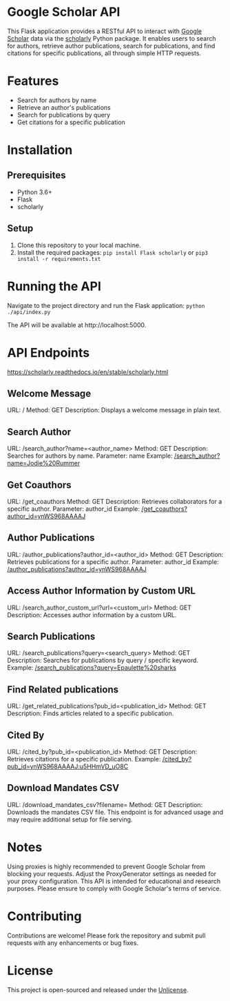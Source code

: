 # Google Scholar API

This Flask application provides a RESTful API to interact with [Google Scholar](https://scholar.google.com.au/) data via the [scholarly](https://github.com/scholarly-python-package/scholarly) Python package. It enables users to search for authors, retrieve author publications, search for publications, and find citations for specific publications, all through simple HTTP requests.

# Features
- Search for authors by name
- Retrieve an author's publications
- Search for publications by query
- Get citations for a specific publication

# Installation
## Prerequisites
- Python 3.6+
- Flask
- scholarly
## Setup
1. Clone this repository to your local machine.
2. Install the required packages: `pip install Flask scholarly` or `pip3 install -r requirements.txt`

# Running the API
Navigate to the project directory and run the Flask application:
`python ./api/index.py`

The API will be available at http://localhost:5000.

# API Endpoints
https://scholarly.readthedocs.io/en/stable/scholarly.html

## Welcome Message
URL: /
Method: GET
Description: Displays a welcome message in plain text.
## Search Author
URL: /search_author?name=<author_name>
Method: GET
Description: Searches for authors by name.
Parameter: name
Example: [/search_author?name=Jodie%20Rummer](http://127.0.0.1:5000/search_author?name=Jodie%20Rummer)
## Get Coauthors
URL: /get_coauthors
Method: GET
Description: Retrieves collaborators for a specific author.
Parameter: author_id
Example: [/get_coauthors?author_id=ynWS968AAAAJ](http://172.0.0.1:5000/get_coauthors?author_id=ynWS968AAAAJ)
## Author Publications
URL: /author_publications?author_id=<author_id>
Method: GET
Description: Retrieves publications for a specific author.
Parameter: author_id
Example: [/author_publications?author_id=ynWS968AAAAJ](http://172.0.0.1:5000/author_publications?author_id=ynWS968AAAAJ)
## Access Author Information by Custom URL
URL: /search_author_custom_url?url=<custom_url>
Method: GET
Description: Accesses author information by a custom URL.
## Search Publications
URL: /search_publications?query=<search_query>
Method: GET
Description: Searches for publications by query / specific keyword.
Example: [/search_publications?query=Epaulette%20sharks](http://172.0.0.1:5000/search_publications?query=Epaulette%20sharks)
## Find Related publications
URL: /get_related_publications?pub_id=<publication_id>
Method: GET
Description: Finds articles related to a specific publication.
## Cited By
URL: /cited_by?pub_id=<publication_id>
Method: GET
Description: Retrieves citations for a specific publication.
Example: [/cited_by?pub_id=ynWS968AAAAJ:u5HHmVD_uO8C](http://172.0.0.1:5000/cited_by?pub_id=ynWS968AAAAJ:u5HHmVD_uO8C)
## Download Mandates CSV
URL: /download_mandates_csv?filename=<filename>
Method: GET
Description: Downloads the mandates CSV file. This endpoint is for advanced usage and may require additional setup for file serving.

# Notes
Using proxies is highly recommended to prevent Google Scholar from blocking your requests. Adjust the ProxyGenerator settings as needed for your proxy configuration.
This API is intended for educational and research purposes. Please ensure to comply with Google Scholar's terms of service.

# Contributing
Contributions are welcome! Please fork the repository and submit pull requests with any enhancements or bug fixes.

# License
This project is open-sourced and released under the [Unlicense](http://unlicense.org/).